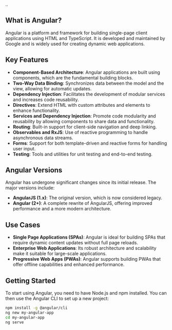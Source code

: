 
..

## What is Angular?
Angular is a platform and framework for building single-page client applications using HTML and TypeScript. It is developed and maintained by Google and is widely used for creating dynamic web applications.

## Key Features
- **Component-Based Architecture**: Angular applications are built using components, which are the fundamental building blocks.
- **Two-Way Data Binding**: Synchronizes data between the model and the view, allowing for automatic updates.
- **Dependency Injection**: Facilitates the development of modular services and increases code reusability.
- **Directives**: Extend HTML with custom attributes and elements to enhance functionality.
- **Services and Dependency Injection**: Promote code modularity and reusability by allowing components to share data and functionality.
- **Routing**: Built-in support for client-side navigation and deep linking.
- **Observables and RxJS**: Use of reactive programming to handle asynchronous data streams.
- **Forms**: Support for both template-driven and reactive forms for handling user input.
- **Testing**: Tools and utilities for unit testing and end-to-end testing.

## Angular Versions
Angular has undergone significant changes since its initial release. The major versions include:
- **AngularJS (1.x)**: The original version, which is now considered legacy.
- **Angular (2+)**: A complete rewrite of AngularJS, offering improved performance and a more modern architecture.

## Use Cases
- **Single Page Applications (SPAs)**: Angular is ideal for building SPAs that require dynamic content updates without full page reloads.
- **Enterprise Web Applications**: Its robust architecture and scalability make it suitable for large-scale applications.
- **Progressive Web Apps (PWAs)**: Angular supports building PWAs that offer offline capabilities and enhanced performance.

## Getting Started
To start using Angular, you need to have Node.js and npm installed. You can then use the Angular CLI to set up a new project:
```bash
npm install -g @angular/cli
ng new my-angular-app
cd my-angular-app
ng serve
```
